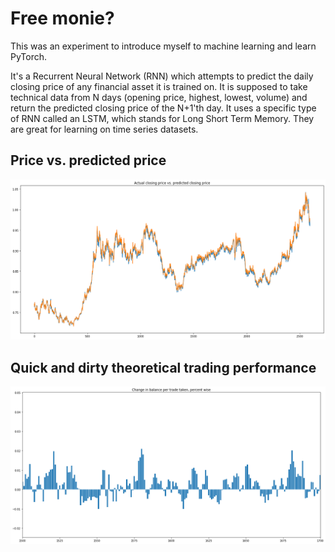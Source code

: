 # Free monie?

This was an experiment to introduce myself to machine learning and learn PyTorch.

It's a Recurrent Neural Network (RNN) which attempts to predict the daily closing price of any financial asset it is trained on. It is supposed to take technical data from N days (opening price, highest, lowest, volume) and return the predicted closing price of the N+1'th day. 
It uses a specific type of RNN called an LSTM, which stands for Long Short Term Memory. They are great for learning on time series datasets.

## Price vs. predicted price
![Price graph](https://github.com/Krulknul/free-monie/blob/main/Media/Price.PNG)
## Quick and dirty theoretical trading performance
![Trading graph](https://github.com/Krulknul/free-monie/blob/main/Media/Trading.PNG)
 
